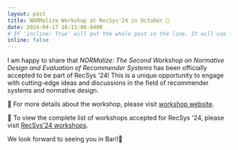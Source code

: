 ```yaml
---
layout: post
title: NORMalize Workshop at RecSys'24 in October 🚀
date: 2024-04-17 16:11:00-0400
# IF 'incline: True' will put the whole post in the line. It will use the whole annoucement as 'title'.
inline: false
---
```


I am happy to share that *NORMalize: The Second Workshop on Normative Design and Evaluation of Recommender Systems* has been officially accepted to be part of RecSys '24! This is a unique opportunity to engage with cutting-edge ideas and discussions in the field of recommender systems and normative design.

🔗 For more details about the workshop, please visit [workshop website](https://sites.google.com/view/normalizeworkshop/recsys24?authuser=0).

🔗 To view the complete list of workshops accepted for RecSys '24, please visit [RecSys'24 workshops](https://recsys.acm.org/recsys24/workshops/).

We look forward to seeing you in Bari!🚀